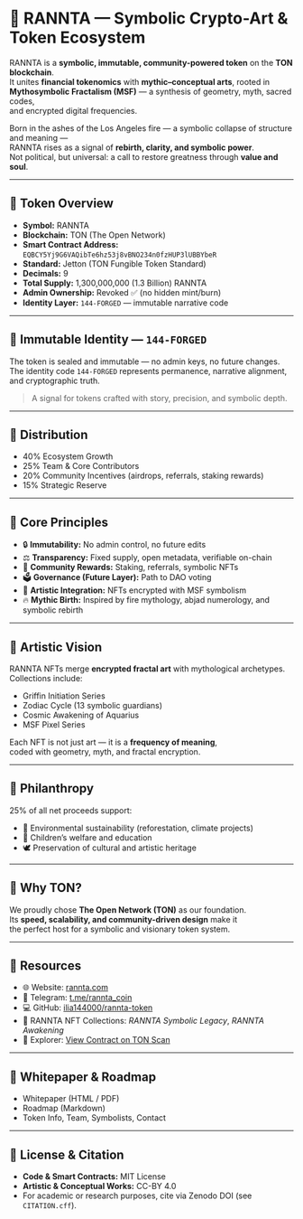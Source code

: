 # 🌟 RANNTA — Symbolic Crypto-Art & Token Ecosystem

RANNTA is a **symbolic, immutable, community-powered token** on the **TON blockchain**.  
It unites **financial tokenomics** with **mythic–conceptual arts**, rooted in  
**Mythosymbolic Fractalism (MSF)** — a synthesis of geometry, myth, sacred codes,  
and encrypted digital frequencies.

Born in the ashes of the Los Angeles fire — a symbolic collapse of structure and meaning —  
RANNTA rises as a signal of **rebirth, clarity, and symbolic power**.  
Not political, but universal: a call to restore greatness through **value and soul**.  

---

## 🔹 Token Overview
- **Symbol:** RANNTA  
- **Blockchain:** TON (The Open Network)  
- **Smart Contract Address:**  
  `EQBCY5Yj9G6VAQibTe6hz53j8vBNO234n0fzHUP3lUBBYbeR`  
- **Standard:** Jetton (TON Fungible Token Standard)  
- **Decimals:** 9  
- **Total Supply:** 1,300,000,000 (1.3 Billion) RANNTA  
- **Admin Ownership:** Revoked ✅ (no hidden mint/burn)  
- **Identity Layer:** `144-FORGED` — immutable narrative code  

---

## 🔹 Immutable Identity — `144-FORGED`
The token is sealed and immutable — no admin keys, no future changes.  
The identity code `144-FORGED` represents permanence, narrative alignment,  
and cryptographic truth.  

> A signal for tokens crafted with story, precision, and symbolic depth.

---

## 🔹 Distribution
- 40% Ecosystem Growth  
- 25% Team & Core Contributors  
- 20% Community Incentives (airdrops, referrals, staking rewards)  
- 15% Strategic Reserve  

---

## 🔹 Core Principles
- 🔒 **Immutability:** No admin control, no future edits  
- ⚖️ **Transparency:** Fixed supply, open metadata, verifiable on-chain  
- 💎 **Community Rewards:** Staking, referrals, symbolic NFTs  
- 🗳 **Governance (Future Layer):** Path to DAO voting  
- 🎨 **Artistic Integration:** NFTs encrypted with MSF symbolism  
- 🔥 **Mythic Birth:** Inspired by fire mythology, abjad numerology, and symbolic rebirth  

---

## 🔹 Artistic Vision
RANNTA NFTs merge **encrypted fractal art** with mythological archetypes.  
Collections include:  
- Griffin Initiation Series  
- Zodiac Cycle (13 symbolic guardians)  
- Cosmic Awakening of Aquarius  
- MSF Pixel Series  

Each NFT is not just art — it is a **frequency of meaning**,  
coded with geometry, myth, and fractal encryption.  

---

## 🔹 Philanthropy
25% of all net proceeds support:  
- 🌱 Environmental sustainability (reforestation, climate projects)  
- 👶 Children’s welfare and education  
- 🕊 Preservation of cultural and artistic heritage  

---

## 🔹 Why TON?
We proudly chose **The Open Network (TON)** as our foundation.  
Its **speed, scalability, and community-driven design** make it  
the perfect host for a symbolic and visionary token system.

---

## 🔹 Resources
- 🌐 Website: [rannta.com](https://rannta.com)  
- 💬 Telegram: [t.me/rannta_coin](https://t.me/rannta_coin)  
- 💻 GitHub: [ilia144000/rannta-token](https://github.com/ilia144000/rannta-token)  
- 🎨 RANNTA NFT Collections: *RANNTA Symbolic Legacy*, *RANNTA Awakening*  
- 🔎 Explorer: [View Contract on TON Scan](https://tonscan.org/address/EQBCY5Yj9G6VAQibTe6hz53j8vBNO234n0fzHUP3lUBBYbeR)  

---

## 🔹 Whitepaper & Roadmap
- Whitepaper (HTML / PDF)  
- Roadmap (Markdown)  
- Token Info, Team, Symbolists, Contact  

---

## 🔹 License & Citation
- **Code & Smart Contracts:** MIT License  
- **Artistic & Conceptual Works:** CC-BY 4.0  
- For academic or research purposes, cite via Zenodo DOI (see `CITATION.cff`).
